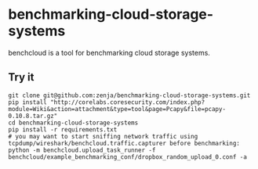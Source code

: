 benchmarking-cloud-storage-systems
==================================

benchcloud is a tool for benchmarking cloud storage systems.

Try it
------

    git clone git@github.com:zenja/benchmarking-cloud-storage-systems.git
    pip install "http://corelabs.coresecurity.com/index.php?module=Wiki&action=attachment&type=tool&page=Pcapy&file=pcapy-0.10.8.tar.gz"
    cd benchmarking-cloud-storage-systems
    pip install -r requirements.txt
    # you may want to start sniffing network traffic using tcpdump/wireshark/benchcloud.traffic.capturer before benchmarking:
    python -m benchcloud.upload_task_runner -f benchcloud/example_benchmarking_conf/dropbox_random_upload_0.conf -a
